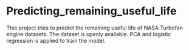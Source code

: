 # Predicting_remaining_useful_life
This project tries to predict the remaining useful life of NASA Turbofan engine datasets. The dataset is openly available. PCA and logistic regression is applied to train the model.

